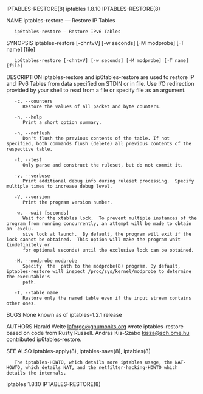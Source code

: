 IPTABLES-RESTORE(8)							iptables 1.8.10							   IPTABLES-RESTORE(8)

NAME
       iptables-restore — Restore IP Tables

       ip6tables-restore — Restore IPv6 Tables

SYNOPSIS
       iptables-restore [-chntvV] [-w seconds] [-M modprobe] [-T name] [file]

       ip6tables-restore [-chntvV] [-w seconds] [-M modprobe] [-T name] [file]

DESCRIPTION
       iptables-restore	 and ip6tables-restore are used to restore IP and IPv6 Tables from data specified on STDIN or in file. Use I/O redirection provided by
       your shell to read from a file or specify file as an argument.

       -c, --counters
	      Restore the values of all packet and byte counters.

       -h, --help
	      Print a short option summary.

       -n, --noflush
	      Don't flush the previous contents of the table. If not specified, both commands flush (delete) all previous contents of the respective table.

       -t, --test
	      Only parse and construct the ruleset, but do not commit it.

       -v, --verbose
	      Print additional debug info during ruleset processing.  Specify multiple times to increase debug level.

       -V, --version
	      Print the program version number.

       -w, --wait [seconds]
	      Wait for the xtables lock.  To prevent multiple instances of the program from running concurrently, an attempt will be made to obtain an	exclu‐
	      sive lock at launch.  By default, the program will exit if the lock cannot be obtained.  This option will make the program wait (indefinitely or
	      for optional seconds) until the exclusive lock can be obtained.

       -M, --modprobe modprobe
	      Specify  the  path to the modprobe(8) program. By default, iptables-restore will inspect /proc/sys/kernel/modprobe to determine the executable's
	      path.

       -T, --table name
	      Restore only the named table even if the input stream contains other ones.

BUGS
       None known as of iptables-1.2.1 release

AUTHORS
       Harald Welte <laforge@gnumonks.org> wrote iptables-restore based on code from Rusty Russell.
       Andras Kis-Szabo <kisza@sch.bme.hu> contributed ip6tables-restore.

SEE ALSO
       iptables-apply(8), iptables-save(8), iptables(8)

       The iptables-HOWTO, which details more iptables usage, the NAT-HOWTO, which details NAT, and the netfilter-hacking-HOWTO which details the internals.

iptables 1.8.10																   IPTABLES-RESTORE(8)
